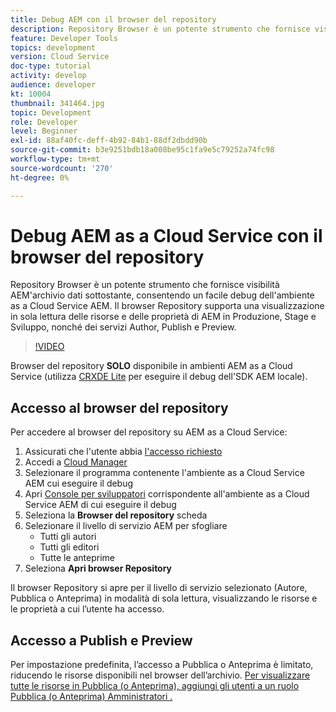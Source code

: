 ```yaml
---
title: Debug AEM con il browser del repository
description: Repository Browser è un potente strumento che fornisce visibilità AEM'archivio dati sottostante, consentendo un facile debug dell'ambiente as a Cloud Service AEM.
feature: Developer Tools
topics: development
version: Cloud Service
doc-type: tutorial
activity: develop
audience: developer
kt: 10004
thumbnail: 341464.jpg
topic: Development
role: Developer
level: Beginner
exl-id: 88af40fc-deff-4b92-84b1-88df2dbdd90b
source-git-commit: b3e9251bdb18a008be95c1fa9e5c79252a74fc98
workflow-type: tm+mt
source-wordcount: '270'
ht-degree: 0%

---
```


# Debug AEM as a Cloud Service con il browser del repository

Repository Browser è un potente strumento che fornisce visibilità AEM&#39;archivio dati sottostante, consentendo un facile debug dell&#39;ambiente as a Cloud Service AEM. Il browser Repository supporta una visualizzazione in sola lettura delle risorse e delle proprietà di AEM in Produzione, Stage e Sviluppo, nonché dei servizi Author, Publish e Preview.

>[!VIDEO](https://video.tv.adobe.com/v/341464?quality=12&learn=on)

Browser del repository __SOLO__ disponibile in ambienti AEM as a Cloud Service (utilizza [CRXDE Lite](../aem-sdk-local-quickstart/other-tools.md#crxde-lite) per eseguire il debug dell&#39;SDK AEM locale).

## Accesso al browser del repository

Per accedere al browser del repository su AEM as a Cloud Service:

1. Assicurati che l&#39;utente abbia [l&#39;accesso richiesto](https://experienceleague.adobe.com/docs/experience-manager-cloud-service/content/implementing/developer-tools/repository-browser.html#access-prerequisites)
1. Accedi a [Cloud Manager](https://my.cloudmanager.adobe.com)
1. Selezionare il programma contenente l&#39;ambiente as a Cloud Service AEM cui eseguire il debug
1. Apri [Console per sviluppatori](./developer-console.md) corrispondente all&#39;ambiente as a Cloud Service AEM di cui eseguire il debug
1. Seleziona la __Browser del repository__ scheda
1. Selezionare il livello di servizio AEM per sfogliare
   + Tutti gli autori
   + Tutti gli editori
   + Tutte le anteprime
1. Seleziona __Apri browser Repository__

Il browser Repository si apre per il livello di servizio selezionato (Autore, Pubblica o Anteprima) in modalità di sola lettura, visualizzando le risorse e le proprietà a cui l’utente ha accesso.

## Accesso a Publish e Preview

Per impostazione predefinita, l’accesso a Pubblica o Anteprima è limitato, riducendo le risorse disponibili nel browser dell’archivio. [Per visualizzare tutte le risorse in Pubblica (o Anteprima), aggiungi gli utenti a un ruolo Pubblica (o Anteprima) Amministratori .](https://experienceleague.adobe.com/docs/experience-manager-cloud-service/content/implementing/developer-tools/repository-browser.html#navigate-the-hierarchy)
